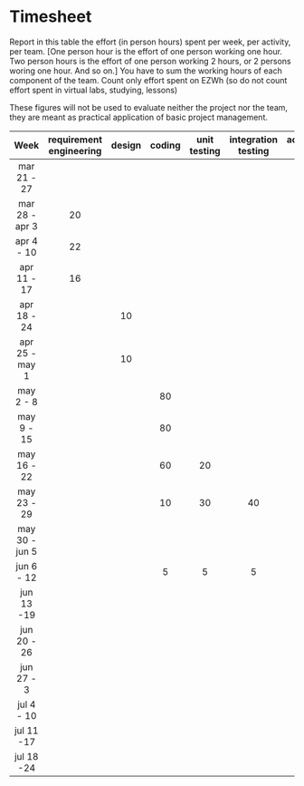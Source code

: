 # Timesheet

Report in this table the effort (in person hours) spent per week, per activity, per team. 
[One person hour is the effort of one person working one hour.
Two person hours is the effort of one person working 2 hours, or 2 persons woring one hour. And so on.]
You have to sum the working hours of each component of the team.
Count only effort spent on EZWh (so do not count effort spent in virtual labs, studying, lessons)

These figures will not be used to evaluate neither the project nor the team, they are meant as practical application of basic project management.

|      Week      | requirement engineering | design | coding | unit testing | integration testing | acceptance testing | management | git maven |
| :------------: | :---------------------: | :----: | :----: | :----------: | :-----------------: | :----------------: | :--------: | :-------: |
|  mar 21 - 27   |                         |        |        |              |                     |                    |            |     1     |
| mar 28 - apr 3 |           20            |        |        |              |                     |                    |            |           |
|   apr 4 - 10   |           22            |        |        |              |                     |                    |            |           |
|  apr 11 - 17   |           16            |        |        |              |                     |                    |            |           |
|  apr 18 - 24   |                         |   10   |        |              |                     |                    |            |           |
| apr 25 - may 1 |                         |   10   |        |              |                     |                    |            |           |
|   may 2 - 8    |                         |        |   80   |              |                     |                    |            |           |
|   may 9 - 15   |                         |        |   80   |              |                     |                    |            |           |
|  may 16 - 22   |                         |        |   60   |      20      |                     |                    |            |           |
|  may 23 - 29   |                         |        |   10   |      30      |         40          |                    |            |           |
| may 30 - jun 5 |                         |        |        |              |                     |         20         |            |           |
|   jun 6 - 12   |                         |        |    5   |       5      |          5          |                    |            |           |
|   jun 13 -19   |                         |        |        |              |                     |                    |            |           |
|  jun 20 - 26   |                         |        |        |              |                     |                    |            |           |
|   jun 27 - 3   |                         |        |        |              |                     |                    |            |           |
|   jul 4 - 10   |                         |        |        |              |                     |                    |            |           |
|   jul 11 -17   |                         |        |        |              |                     |                    |            |           |
|   jul 18 -24   |                         |        |        |              |                     |                    |            |           |
